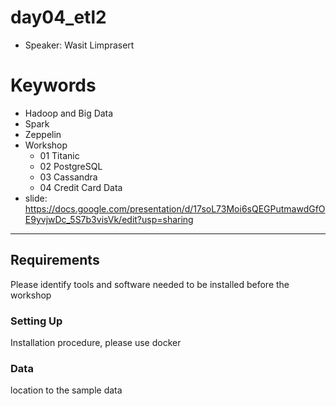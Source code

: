 # day04_etl2
* Speaker: Wasit Limprasert
# Keywords
* Hadoop and Big Data
* Spark
* Zeppelin
* Workshop
  * 01 Titanic
  * 02 PostgreSQL
  * 03 Cassandra
  * 04 Credit Card Data
* slide: https://docs.google.com/presentation/d/17soL73Moi6sQEGPutmawdGfOE9yvjwDc_5S7b3visVk/edit?usp=sharing
----
## Requirements
  Please identify tools and software needed to be installed before the workshop
### Setting Up
  Installation procedure, please use docker
### Data
  location to the sample data
